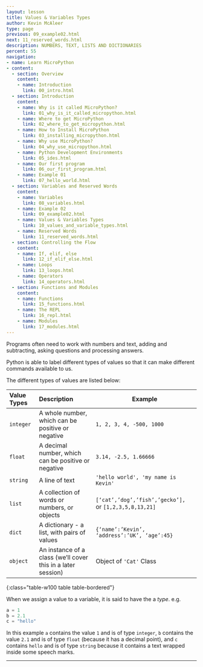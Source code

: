 ```yaml
---
layout: lesson
title: Values & Variables Types
author: Kevin McAleer
type: page
previous: 09_example02.html
next: 11_reserved_words.html
description: NUMBERS, TEXT, LISTS AND DICTIONARIES
percent: 55
navigation:
- name: Learn MicroPython
- content:
  - section: Overview
    content:
    - name: Introduction
      link: 00_intro.html
  - section: Introduction
    content:
    - name: Why is it called MicroPython?
      link: 01_why_is_it_called_micropython.html
    - name: Where to get MicroPython
      link: 02_where_to_get_micropython.html
    - name: How to Install MicroPython
      link: 03_installing_micropython.html
    - name: Why use MicroPython?
      link: 04_why_use_micropython.html
    - name: Python Development Environments
      link: 05_ides.html
    - name: Our first program
      link: 06_our_first_program.html
    - name: Example 01
      link: 07_hello_world.html
  - section: Variables and Reserved Words
    content:
    - name: Variables
      link: 08_variables.html
    - name: Example 02
      link: 09_example02.html
    - name: Values & Variables Types
      link: 10_values_and_variable_types.html
    - name: Reserved Words
      link: 11_reserved_words.html
  - section: Controlling the Flow
    content:
    - name: If, elif, else
      link: 12_if_elif_else.html
    - name: Loops
      link: 13_loops.html
    - name: Operators
      link: 14_operators.html
  - section: Functions and Modules
    content:
    - name: Functions
      link: 15_functions.html
    - name: The REPL
      link: 16_repl.html
    - name: Modules
      link: 17_modules.html
---
```



Programs often need to work with numbers and text, adding and subtracting, asking questions and processing answers.

Python is able to label different types of values so that it can make different commands available to us.

The different types of values are listed below:

| Value Types | Description                                                  | Example                                            |
|:------------|:-------------------------------------------------------------|----------------------------------------------------|
| `integer`   | A whole number, which can be positive or negative            | `1, 2, 3, 4, -500, 1000`                            |
| `float`     | A decimal number, which can be positive or negative          | `3.14, -2.5, 1.66666 `                               |
| `string`    | A line of text                                               | `'hello world', 'my name is Kevin'  `                |
| `list`      | A collection of words or numbers, or objects                 | `[‘cat’,’dog’,’fish’,’gecko’], `or `[1,2,3,5,8,13,21]` |
| `dict`      | A dictionary - a list, with pairs of values                  | `{‘name’:’Kevin’, ‘address’:’UK’, ‘age’:45} `        |
| `object`    | An instance of a class (we’ll cover this in a later session) | Object of `'Cat'` Class                              |
{:class="table-w100 table table-bordered"}

When we assign a value to a variable, it is said to have the a *type*.
e.g.

```python
a = 1
b = 2.1
c = "hello"
```

In this example `a` contains the value `1` and is of type `integer`, `b` contains the value `2.1` and is of type `float` (because it has a decimal point), and `c` contains `hello` and is of type `string` because it contains a text wrapped inside some speech marks.

---
